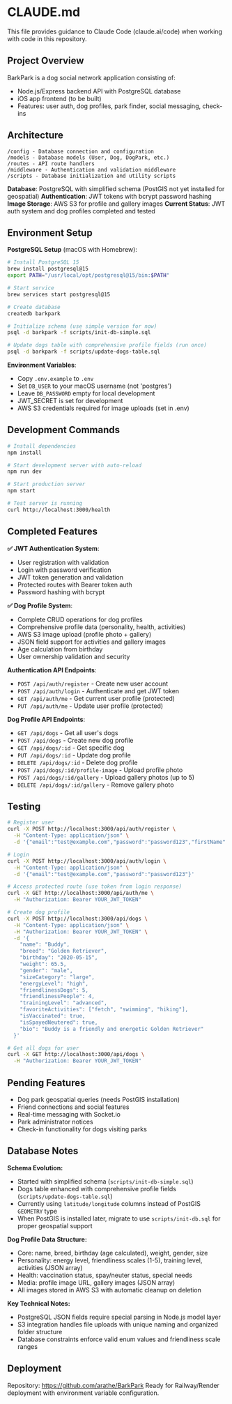 # CLAUDE.md

This file provides guidance to Claude Code (claude.ai/code) when working with code in this repository.

## Project Overview

BarkPark is a dog social network application consisting of:
- Node.js/Express backend API with PostgreSQL database
- iOS app frontend (to be built)
- Features: user auth, dog profiles, park finder, social messaging, check-ins

## Architecture

```
/config - Database connection and configuration
/models - Database models (User, Dog, DogPark, etc.)
/routes - API route handlers
/middleware - Authentication and validation middleware  
/scripts - Database initialization and utility scripts
```

**Database**: PostgreSQL with simplified schema (PostGIS not yet installed for geospatial)
**Authentication**: JWT tokens with bcrypt password hashing
**Image Storage**: AWS S3 for profile and gallery images
**Current Status**: JWT auth system and dog profiles completed and tested

## Environment Setup

**PostgreSQL Setup** (macOS with Homebrew):
```bash
# Install PostgreSQL 15
brew install postgresql@15
export PATH="/usr/local/opt/postgresql@15/bin:$PATH"

# Start service
brew services start postgresql@15

# Create database
createdb barkpark

# Initialize schema (use simple version for now)
psql -d barkpark -f scripts/init-db-simple.sql

# Update dogs table with comprehensive profile fields (run once)
psql -d barkpark -f scripts/update-dogs-table.sql
```

**Environment Variables**:
- Copy `.env.example` to `.env`
- Set `DB_USER` to your macOS username (not 'postgres')
- Leave `DB_PASSWORD` empty for local development
- JWT_SECRET is set for development
- AWS S3 credentials required for image uploads (set in .env)

## Development Commands

```bash
# Install dependencies
npm install

# Start development server with auto-reload
npm run dev

# Start production server
npm start

# Test server is running
curl http://localhost:3000/health
```

## Completed Features

**✅ JWT Authentication System**:
- User registration with validation
- Login with password verification
- JWT token generation and validation
- Protected routes with Bearer token auth
- Password hashing with bcrypt

**✅ Dog Profile System**:
- Complete CRUD operations for dog profiles
- Comprehensive profile data (personality, health, activities)
- AWS S3 image upload (profile photo + gallery)
- JSON field support for activities and gallery images
- Age calculation from birthday
- User ownership validation and security

**Authentication API Endpoints**:
- `POST /api/auth/register` - Create new user account
- `POST /api/auth/login` - Authenticate and get JWT token
- `GET /api/auth/me` - Get current user profile (protected)
- `PUT /api/auth/me` - Update user profile (protected)

**Dog Profile API Endpoints**:
- `GET /api/dogs` - Get all user's dogs
- `POST /api/dogs` - Create new dog profile
- `GET /api/dogs/:id` - Get specific dog
- `PUT /api/dogs/:id` - Update dog profile
- `DELETE /api/dogs/:id` - Delete dog profile
- `POST /api/dogs/:id/profile-image` - Upload profile photo
- `POST /api/dogs/:id/gallery` - Upload gallery photos (up to 5)
- `DELETE /api/dogs/:id/gallery` - Remove gallery photo

## Testing

```bash
# Register user
curl -X POST http://localhost:3000/api/auth/register \
  -H "Content-Type: application/json" \
  -d '{"email":"test@example.com","password":"password123","firstName":"John","lastName":"Doe"}'

# Login
curl -X POST http://localhost:3000/api/auth/login \
  -H "Content-Type: application/json" \
  -d '{"email":"test@example.com","password":"password123"}'

# Access protected route (use token from login response)
curl -X GET http://localhost:3000/api/auth/me \
  -H "Authorization: Bearer YOUR_JWT_TOKEN"

# Create dog profile
curl -X POST http://localhost:3000/api/dogs \
  -H "Content-Type: application/json" \
  -H "Authorization: Bearer YOUR_JWT_TOKEN" \
  -d '{
    "name": "Buddy",
    "breed": "Golden Retriever",
    "birthday": "2020-05-15",
    "weight": 65.5,
    "gender": "male",
    "sizeCategory": "large",
    "energyLevel": "high",
    "friendlinessDogs": 5,
    "friendlinessPeople": 4,
    "trainingLevel": "advanced",
    "favoriteActivities": ["fetch", "swimming", "hiking"],
    "isVaccinated": true,
    "isSpayedNeutered": true,
    "bio": "Buddy is a friendly and energetic Golden Retriever"
  }'

# Get all dogs for user
curl -X GET http://localhost:3000/api/dogs \
  -H "Authorization: Bearer YOUR_JWT_TOKEN"
```

## Pending Features

- Dog park geospatial queries (needs PostGIS installation)
- Friend connections and social features
- Real-time messaging with Socket.io
- Park administrator notices
- Check-in functionality for dogs visiting parks

## Database Notes

**Schema Evolution:**
- Started with simplified schema (`scripts/init-db-simple.sql`)
- Dogs table enhanced with comprehensive profile fields (`scripts/update-dogs-table.sql`)
- Currently using `latitude/longitude` columns instead of PostGIS `GEOMETRY` type
- When PostGIS is installed later, migrate to use `scripts/init-db.sql` for proper geospatial support

**Dog Profile Data Structure:**
- Core: name, breed, birthday (age calculated), weight, gender, size
- Personality: energy level, friendliness scales (1-5), training level, activities (JSON array)
- Health: vaccination status, spay/neuter status, special needs
- Media: profile image URL, gallery images (JSON array)
- All images stored in AWS S3 with automatic cleanup on deletion

**Key Technical Notes:**
- PostgreSQL JSON fields require special parsing in Node.js model layer
- S3 integration handles file uploads with unique naming and organized folder structure
- Database constraints enforce valid enum values and friendliness scale ranges

## Deployment

Repository: https://github.com/arathe/BarkPark
Ready for Railway/Render deployment with environment variable configuration.